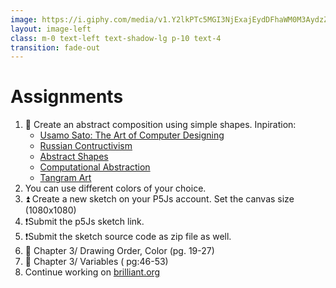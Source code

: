 ```yaml
---
image: https://i.giphy.com/media/v1.Y2lkPTc5MGI3NjExajEydDFhaWM0M3AydzZpbnNqMHRldmJ1czNydHdnMTFsdDEybTV5aSZlcD12MV9pbnRlcm5hbF9naWZfYnlfaWQmY3Q9Zw/3o7aCTfyhYawdOXcFW/giphy.gif
layout: image-left
class: m-0 text-left text-shadow-lg p-10 text-4
transition: fade-out
---
```


# Assignments

1. 👀 Create an abstract composition using simple shapes. Inpiration: 
    - [Usamo Sato: The Art of Computer Designing](https://archive.org/details/satoArtOfComputerDesigning)
    - [Russian Contructivism](https://animalia-life.club/qa/pictures/constructivist-painting)
    - [Abstract Shapes](https://www.pinterest.com/search/pins/?q=abstract%20shapes&rs=typed) 
    - [Computational Abstraction](https://www.pinterest.com/alptugan/03-computational-abstraction/)
    - [Tangram Art](https://www.pinterest.com/search/pins/?q=tangram&rs=typed)
2. You can use different colors of your choice.
3. ⏫ Create a new sketch on your P5Js account. Set the canvas size (1080x1080)
4. ❗Submit the p5Js sketch link.
5. ❗Submit the sketch source code as zip file as well.
6. 📖 Chapter 3/ Drawing Order, Color (pg. 19-27)
7. 📖 Chapter 3/ Variables ( pg:46-53)
8. Continue working on [brilliant.org](brilliant.org)
